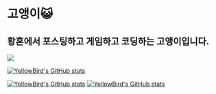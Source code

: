 # 고앵이:smiley_cat:

## 황혼에서 포스팅하고 게임하고 코딩하는 고앵이입니다.

<a href="https://ywbook.github.io" target="_blank"><img src="https://img.shields.io/badge/블로그-ywbook.github.io-333333?style=flat-square"/></a>

[![YellowBird's GitHub stats](https://github-readme-stats.vercel.app/api?username=ywbook&show_icons=true&theme=github_dark)](#)

[![YellowBird's GitHub stats](https://github-readme-stats.vercel.app/api/pin/?username=ywbook&repo=ywbook.github.io&cache_seconds=86400&theme=github_dark)](https://github.com/ywbook/ywbook.github.io/)
[![YellowBird's GitHub stats](https://github-readme-stats.vercel.app/api/pin/?username=ywbook&repo=html&cache_seconds=86400&theme=github_dark)](https://github.com/ywbook/html/)
